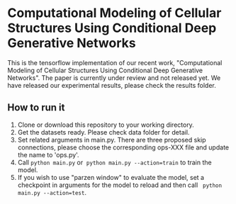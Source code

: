 # Computational Modeling of Cellular Structures Using Conditional Deep Generative Networks

This is the tensorflow implementation of our recent work, "Computational Modeling of Cellular Structures Using Conditional Deep Generative Networks". The paper is currently under review and not released yet. We have released our experimental results, please check the results folder.

## How to run it

1. Clone or download this repository to your working directory.
2. Get the datasets ready. Please check data folder for detail.
3. Set related arguments in main.py. There are three proposed skip connections, please choose the corresponding ops-XXX file and update the name to 'ops.py'.
4. Call ``` python main.py ``` or  ``` python main.py --action=train ``` to train the model.
5. If you wish to use "parzen window" to evaluate the model, set a checkpoint in arguments for the model to reload and then call ``` python main.py --action=test```.






